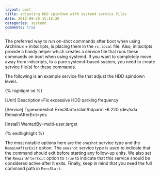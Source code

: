 ```yaml
---
layout: post
title: adjusting HDD spindown with systemd service files
date: 2012-09-28 15:18:28
categories: systemd
comments: true
---
```


The preferred way to run on-shot commands after boot when using Archlinux + initscripts,
is placing them in the `rc.local` file. Also, initscripts provide a handy helper which creates a
service file that runs these commands on boot when using systemd. If you want to completely
move away from initscripts, to a pure systemd-based system, you need to create service
file(s) for these commands.

The following is an example service file that adjust the HDD spindown levels.

{% highlight ini %}

[Unit]
Description=Fix excessive HDD parking frequency

[Service]
Type=oneshot
ExecStart=/sbin/hdparm -B 220 /dev/sda
RemainAfterExit=yes

[Install]
WantedBy=multi-user.target

{% endhighlight %}

The most notable options here are the `oneshot` service type and the `RemainAfterExit` option.
The `oneshot` service type is used to indicate that the command should exit before starting any
follow-up units. We also set the `RemainAfterExit` option to `true` to indicate that this service
should be considered active after it exits. Finally, keep in mind that you need the full command
path in `ExecStart`.
